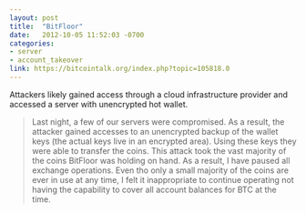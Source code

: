 ```yaml
---
layout: post
title:  "BitFloor"
date:   2012-10-05 11:52:03 -0700
categories:
- server
- account_takeover
link: https://bitcointalk.org/index.php?topic=105818.0
---
```

Attackers likely gained access through a cloud infrastructure provider and accessed a server with unencrypted hot wallet.

> Last night, a few of our servers were compromised. As a result, the attacker gained accesses to an unencrypted backup of the wallet keys (the actual keys live in an encrypted area). Using these keys they were able to transfer the coins. This attack took the vast majority of the coins BitFloor was holding on hand. As a result, I have paused all exchange operations. Even tho only a small majority of the coins are ever in use at any time, I felt it inappropriate to continue operating not having the capability to cover all account balances for BTC at the time.
